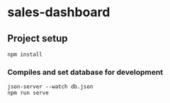 # sales-dashboard

## Project setup
```
npm install
```

### Compiles and set database for development
```
json-server --watch db.json
npm run serve
```